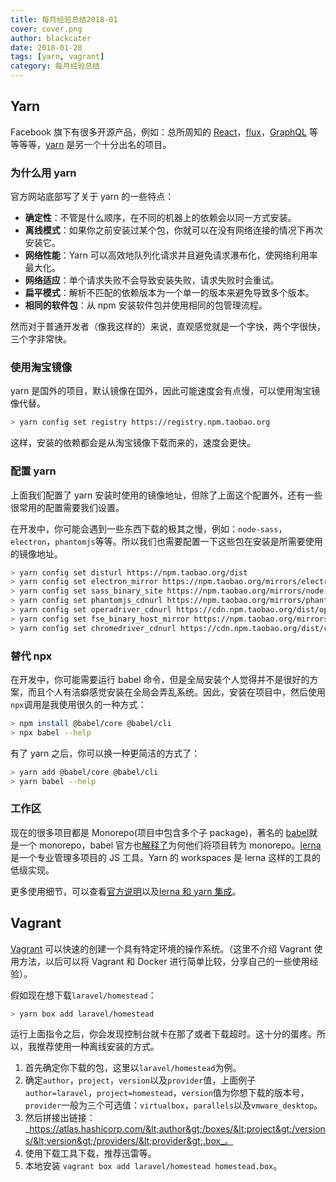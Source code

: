 ```yaml
---
title: 每月经验总结2018-01
cover: cover.png
author: blackcater
date: 2018-01-28
tags: [yarn, vagrant]
category: 每月经验总结
---
```


## Yarn

Facebook 旗下有很多开源产品，例如：总所周知的 [React](https://reactjs.org/)，[flux](https://facebook.github.io/flux/)，[GraphQL](http://graphql.org/learn/) 等等等等，[yarn](https://yarnpkg.com/zh-Hans/) 是另一个十分出名的项目。

### 为什么用 yarn

官方网站底部写了关于 yarn 的一些特点：

- **确定性**：不管是什么顺序，在不同的机器上的依赖会以同一方式安装。
- **离线模式**：如果你之前安装过某个包，你就可以在没有网络连接的情况下再次安装它。
- **网络性能**：Yarn 可以高效地队列化请求并且避免请求瀑布化，使网络利用率最大化。
- **网络适应**：单个请求失败不会导致安装失败，请求失败时会重试。
- **扁平模式**：解析不匹配的依赖版本为一个单一的版本来避免导致多个版本。
- **相同的软件包**：从 npm 安装软件包并使用相同的包管理流程。

然而对于普通开发者（像我这样的）来说，直观感觉就是一个字快，两个字很快，三个字非常快。

### 使用淘宝镜像

yarn 是国外的项目，默认镜像在国外，因此可能速度会有点慢，可以使用淘宝镜像代替。

```bash
> yarn config set registry https://registry.npm.taobao.org
```

这样，安装的依赖都会是从淘宝镜像下载而来的，速度会更快。

### 配置 yarn

上面我们配置了 yarn 安装时使用的镜像地址，但除了上面这个配置外，还有一些很常用的配置需要我们设置。

在开发中，你可能会遇到一些东西下载的极其之慢，例如：`node-sass`，`electron`，`phantomjs`等等。所以我们也需要配置一下这些包在安装是所需要使用的镜像地址。

```bash
> yarn config set disturl https://npm.taobao.org/dist
> yarn config set electron_mirror https://npm.taobao.org/mirrors/electron/
> yarn config set sass_binary_site https://npm.taobao.org/mirrors/node-sass/
> yarn config set phantomjs_cdnurl https://npm.taobao.org/mirrors/phantomjs/
> yarn config set operadriver_cdnurl https://cdn.npm.taobao.org/dist/operadriver
> yarn config set fse_binary_host_mirror https://npm.taobao.org/mirrors/fsevents
> yarn config set chromedriver_cdnurl https://cdn.npm.taobao.org/dist/chromedriver
```

### 替代 npx

在开发中，你可能需要运行 babel 命令，但是全局安装个人觉得并不是很好的方案，而且个人有洁癖感觉安装在全局会弄乱系统。因此，安装在项目中，然后使用`npx`调用是我使用很久的一种方式：

```bash
> npm install @babel/core @babel/cli
> npx babel --help
```

有了 yarn 之后，你可以换一种更简洁的方式了：

```bash
> yarn add @babel/core @babel/cli
> yarn babel --help
```

### 工作区

现在的很多项目都是 Monorepo(项目中包含多个子 package)，著名的 [babel](https://babeljs.io)就是一个 monorepo，babel 官方也[解释了](https://github.com/babel/babel/blob/f7c6afe594202104b6047ec67b3cbe2987b04aa8/doc/design/monorepo.md)为何他们将项目转为 monorepo。[lerna](https://github.com/lerna/lerna) 是一个专业管理多项目的 JS 工具。Yarn 的 workspaces 是 lerna 这样的工具的低级实现。

更多使用细节，可以查看[官方说明](https://yarnpkg.com/zh-Hans/docs/workspaces)以及[lerna 和 yarn 集成](https://github.com/lerna/lerna)。

## Vagrant

[Vagrant](https://www.vagrantup.com/) 可以快速的创建一个具有特定环境的操作系统。（这里不介绍 Vagrant 使用方法，以后可以将 Vagrant 和 Docker 进行简单比较，分享自己的一些使用经验）。

假如现在想下载`laravel/homestead`：

```bash
> yarn box add laravel/homestead
```

运行上面指令之后，你会发现控制台就卡在那了或者下载超时。这十分的蛋疼。所以，我推荐使用一种离线安装的方式。

1. 首先确定你下载的包，这里以`laravel/homestead`为例。
2. 确定`author`，`project`，`version`以及`provider`值，上面例子`author=laravel`，`project=homestead`，`version`值为你想下载的版本号，`provider`一般为三个可选值：`virtualbox`，`parallels`以及`vmware_desktop`。
3. 然后拼接出链接：_https://atlas.hashicorp.com/&lt;author&gt;/boxes/&lt;project&gt;/versions/&lt;version&gt;/providers/&lt;provider&gt;.box_。
4. 使用下载工具下载，推荐迅雷等。
5. 本地安装 `vagrant box add laravel/homestead homestead.box`。
